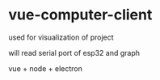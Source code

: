 # vue-computer-client

used for visualization of project

will read serial port of esp32 and graph

vue + node + electron
